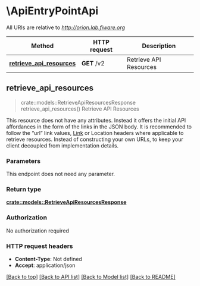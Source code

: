 # \ApiEntryPointApi

All URIs are relative to *http://orion.lab.fiware.org*

Method | HTTP request | Description
------------- | ------------- | -------------
[**retrieve_api_resources**](ApiEntryPointApi.md#retrieve_api_resources) | **GET** /v2 | Retrieve API Resources



## retrieve_api_resources

> crate::models::RetrieveApiResourcesResponse retrieve_api_resources()
Retrieve API Resources

This resource does not have any attributes. Instead it offers the initial API affordances in the form of the links in the JSON body. It is recommended to follow the “url” link values, [Link](https://tools.ietf.org/html/rfc5988) or Location headers where applicable to retrieve resources. Instead of constructing your own URLs, to keep your client decoupled from implementation details.

### Parameters

This endpoint does not need any parameter.

### Return type

[**crate::models::RetrieveApiResourcesResponse**](RetrieveApiResourcesResponse.md)

### Authorization

No authorization required

### HTTP request headers

- **Content-Type**: Not defined
- **Accept**: application/json

[[Back to top]](#) [[Back to API list]](../README.md#documentation-for-api-endpoints) [[Back to Model list]](../README.md#documentation-for-models) [[Back to README]](../README.md)

